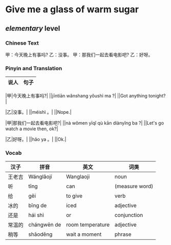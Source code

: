# Give me a glass of warm sugar
## *elementary* level

### Chinese Text
甲：今天晚上有事吗?
乙：没事。
甲：那我们一起去看电影吧?
乙：好呀。

### Pinyin and Translation
|说人|句子|
|----|----|

|甲|今天晚上有事吗?|
||jīntiān wǎnshang yǒushì ma ?|
||Got anything tonight?|

|乙|没事。|
||méishì 。|
||Nope.|

|甲|那我们一起去看电影吧?|
||nà wǒmen yīqǐ qù kān diànyǐng ba ?|
||Let's go watch a movie then, ok?|

|乙|好呀。|
||hǎo ya 。|
||Ok.|
### Vocab
|汉子|拼音|英文|词类|
|----|----|----|----|
|王老吉|Wánglǎojí|Wanglaoji|noun|
|听|tīng|can|(measure word)|
|给|gěi|to give|verb|
|冰的|bīng de|iced|adjective|
|还是|hái shì|or|conjunction|
|常温的|chángwēn de|room temperature|adjective|
|稍等|shāoděng|wait a moment|phrase|
